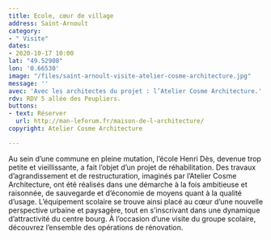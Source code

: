 ```yaml
---
title: Ecole, cœur de village
address: Saint-Arnoult
category:
- " Visite"
dates:
- 2020-10-17 10:00
lat: "49.52908"
lon: '0.66530'
image: "/files/saint-arnoult-visite-atelier-cosme-architecture.jpg"
message: ''
avec: 'Avec les architectes du projet : l’Atelier Cosme Architecture.'
rdv: RDV 5 allée des Peupliers.
buttons:
- text: Réserver
  url: http://man-leforum.fr/maison-de-l-architecture/
copyright: Atelier Cosme Architecture

---
```

Au sein d’une commune en pleine mutation, l’école Henri Dès, devenue trop petite et vieillissante, a fait l’objet d’un projet de réhabilitation. Des travaux d’agrandissement et de restructuration, imaginés par l’Atelier Cosme Architecture, ont été réalisés dans une démarche à la fois ambitieuse et raisonnée, de sauvegarde et d’économie de moyens quant à la qualité d’usage. L’équipement scolaire se trouve ainsi placé au cœur d’une nouvelle perspective urbaine et paysagère, tout en s’inscrivant dans une dynamique d’attractivité du centre bourg. À l’occasion d’une visite du groupe scolaire, découvrez l’ensemble des opérations de rénovation.